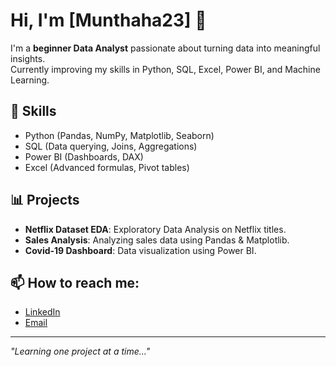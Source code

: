# Hi, I'm [Munthaha23] 👋

I'm a **beginner Data Analyst** passionate about turning data into meaningful insights.  
Currently improving my skills in Python, SQL, Excel, Power BI, and Machine Learning.

## 🚀 Skills
- Python (Pandas, NumPy, Matplotlib, Seaborn)
- SQL (Data querying, Joins, Aggregations)
- Power BI (Dashboards, DAX)
- Excel (Advanced formulas, Pivot tables)

## 📊 Projects
- **Netflix Dataset EDA**: Exploratory Data Analysis on Netflix titles.
- **Sales Analysis**: Analyzing sales data using Pandas & Matplotlib.
- **Covid-19 Dashboard**: Data visualization using Power BI.

## 📫 How to reach me:
- [LinkedIn](www.linkedin.com/in/munthaha-unnisa-02380b28b)
- [Email](munthahaunnisa86@gmail.com)

---
_"Learning one project at a time..."_

